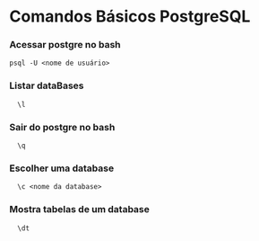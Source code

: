 # Comandos Básicos PostgreSQL

### Acessar postgre no bash
```
psql -U <nome de usuário>
```

### Listar dataBases
```
  \l
```
### Sair do postgre no bash
```
  \q
```
### Escolher uma database
```
  \c <nome da database>
```
### Mostra tabelas de um database
```
  \dt
```
